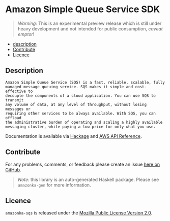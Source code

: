 # Amazon Simple Queue Service SDK

> _Warning:_ This is an experimental preview release which is still under heavy development and not intended for public consumption, _caveat emptor_!

* [description](#description)
* [Contribute](#contribute)
* [Licence](#licence)

## Description

    Amazon Simple Queue Service (SQS) is a fast, reliable, scalable, fully
    managed message queuing service. SQS makes it simple and cost-effective to
    decouple the components of a cloud application. You can use SQS to transmit
    any volume of data, at any level of throughput, without losing messages or
    requiring other services to be always available. With SQS, you can offload
    the administrative burden of operating and scaling a highly available
    messaging cluster, while paying a low price for only what you use.

Documentation is available via [Hackage](http://hackage.haskell.org/package/amazonka-sqs)
and [AWS API Reference](http://docs.aws.amazon.com/AWSSimpleQueueService/latest/APIReference/Welcome.html).


## Contribute

For any problems, comments, or feedback please create an issue [here on GitHub](https://github.com/brendanhay/amazonka/issues).

> _Note:_ this library is an auto-generated Haskell package. Please see `amazonka-gen` for more information.


## Licence

`amazonka-sqs` is released under the [Mozilla Public License Version 2.0](http://www.mozilla.org/MPL/).
